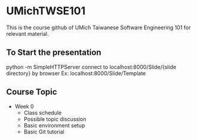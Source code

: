 # UMichTWSE101
This is the course github of UMich Taiwanese Software Engineering 101 for relevant material.

## To Start the presentation
python -m SimpleHTTPServer
connect to localhost:8000/Slide/{slide directory} by browser
Ex:
localhost:8000/Slide/Template

## Course Topic
- Week 0
  - Class schedule
  - Possible topic discussion
  - Basic environment setup
  - Basic Git tutorial
